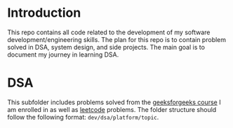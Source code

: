 # Introduction
This repo contains all code related to the development of my software development/engineering skills. The plan for this repo is to contain problem solved in DSA, system design, and side projects. The main goal is to document my journey in learning DSA. 

# DSA
This subfolder includes problems solved from the [geeksforgeeks course](https://practice.geeksforgeeks.org/courses/dsa-self-paced?utm_source=gfg&utm_medium=Submenu&utm_campaign=courses-submenu) I am enrolled in as well as [leetcode](https://leetcode.com/) problems. The folder structure should follow the following format: `dev/dsa/platform/topic`. 
